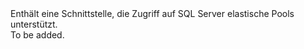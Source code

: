 <Namespace Name="Microsoft.Azure.Management.Sql.Fluent.SqlServer.ElasticPools">
  <Docs>
    <summary>Enthält eine Schnittstelle, die Zugriff auf SQL Server elastische Pools unterstützt.</summary> 
    <remarks>To be added.</remarks>
  </Docs>
</Namespace>
